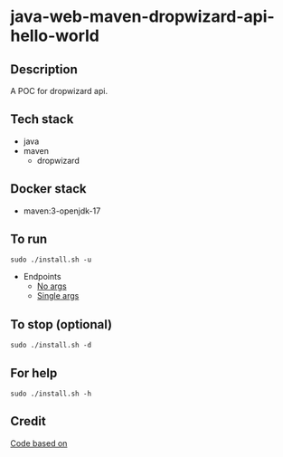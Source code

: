 # java-web-maven-dropwizard-api-hello-world

## Description
A POC for dropwizard api.

## Tech stack
- java
- maven
  - dropwizard

## Docker stack
- maven:3-openjdk-17

## To run
`sudo ./install.sh -u`
- Endpoints
  - [No args](http://localhost/hello-world)
  - [Single args](http://localhost/hello-world?name=Steve)

## To stop (optional)
`sudo ./install.sh -d`

## For help
`sudo ./install.sh -h`

## Credit
[Code based on](https://howtodoinjava.com/dropwizard/tutorial-and-hello-world-example/)
